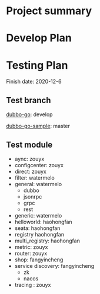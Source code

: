 # Project summary

# Develop Plan


# Testing Plan

Finish date: 2020-12-6

## Test branch

[dubbo-go](https://github.com/apache/dubbo-go/): develop

[dubbo-go-sample](https://github.com/apache/dubbo-go-samples/): master

## Test module

* aync: zouyx
* configcenter: zouyx
* direct: zouyx
* filter: watermelo
* general: watermelo
    * dubbo 
    * jsonrpc
    * grpc
    * rest
* generic: watermelo
* helloworld: haohongfan
* seata: haohongfan
* registry haohongfan
* multi_registry: haohongfan
* metric: zouyx
* router: zouyx
* shop: fangyincheng
* service discovery: fangyincheng
    * zk
    * nacos
* tracing : zouyx
